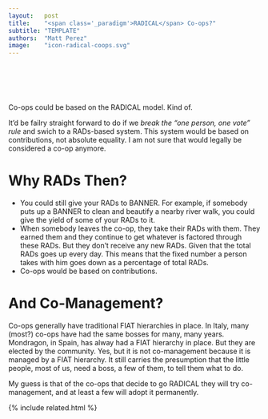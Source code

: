 ```yaml
---
layout:   post
title:    "<span class='_paradigm'>RADICAL</span> Co-ops?"
subtitle: "TEMPLATE"
authors:  "Matt Perez"
image:    "icon-radical-coops.svg"
---
```


<div style="display:none;">
 <p>Co-ops could be based on the <span class="_paradigm">RADICAL</span> model. Kind of.</p>
</div>

<h1>&nbsp;</h1>
 <p>Co-ops could be based on the <span class="_paradigm">RADICAL</span> model. Kind of.</p>
 <p>It&rsquo;d be failry straight forward to do if we <em>break the &ldquo;one person, one vote&rdquo; rule</em> and swich to a <span class="_paradigm">RAD</span>s-based system. This system would be based on contributions, not absolute equality. I am not sure that would legally be considered a co-op anymore.</p>

<h1>Why <span class="_paradigm">RAD</span>s Then?</h1>
 <ul>
  <li>You could still give your <span class="_paradigm">RAD</span>s to <span class='_paradigm'>BANNER</span>. For example, if somebody puts up a <span class='_paradigm'>BANNER</span> to clean and beautify a nearby river walk, you could give the yield of some of your <span class="_paradigm">RAD</span>s to it.</li>
  <li>When somebody leaves the co-op, they take their <span class="_paradigm">RAD</span>s with them. They earned them and they continue to get whatever is factored through these <span class="_paradigm">RAD</span>s. But they don’t receive any new <span class="_paradigm">RAD</span>s. Given that the total <span class="_paradigm">RAD</span>s goes up every day. This means that the fixed number a person takes with him goes down as a percentage of total <span class="_paradigm">RAD</span>s.</li>
  <li>Co-ops would be based on contributions.</li>
 </ul>

<h1>And Co-Management?</h1>
 <p>Co-ops generally have traditional <span class="_paradigm">FIAT</span> hierarchies in place. In Italy, many (most?) co-ops have had the same bosses for many, many years. Mondragon, in Spain, has alway had a <span class="_paradigm">FIAT</span> hierarchy in place. <span class="_quotespan">But they are elected by the community.</span> Yes, but it is not co-management because it is managed by a <span class="_paradigm">FIAT</span> hierarchy. It still carries the presumption that the little people, most of us, need a boss, a few of them, to tell them what to do.</p>
 <p>My guess is that of the co-ops that decide to go <span class="_paradigm">RADICAL</span> they will try co-management, and at least a few will adopt it permanently.</p>

{% include related.html %}
